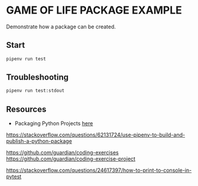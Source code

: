 # GAME OF LIFE PACKAGE EXAMPLE

Demonstrate how a package can be created.  

## Start

```sh
pipenv run test
```

## Troubleshooting

```sh
pipenv run test:stdout
```

## Resources

* Packaging Python Projects [here](https://packaging.python.org/en/latest/tutorials/packaging-projects/)  

https://stackoverflow.com/questions/62131724/use-pipenv-to-build-and-publish-a-python-package

https://github.com/guardian/coding-exercises
https://github.com/guardian/coding-exercise-project

https://stackoverflow.com/questions/24617397/how-to-print-to-console-in-pytest
